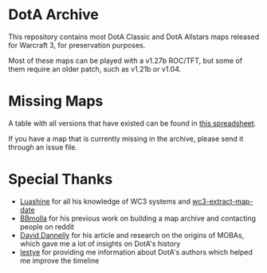 # DotA Archive

This repository contains most DotA Classic and DotA Allstars maps released for Warcraft 3, for preservation purposes.

Most of these maps can be played with a v1.27b ROC/TFT, but some of them require an older patch, such as v1.21b or v1.04.

# Missing Maps

A table with all versions that have existed can be found in [this spreadsheet](https://docs.google.com/spreadsheets/d/e/2PACX-1vSFpQlcKqDru8_Wn6asztP9k4SnAQcFEnneKEvcjdooYYNo1LJmhx8JurN-0zup2g/pubhtml).

If you have a map that is currently missing in the archive, please send it through an issue file.

# Special Thanks

- [Luashine](https://github.com/Luashine) for all his knowledge of WC3 systems and [wc3-extract-map-date](https://github.com/Luashine/wc3-extract-map-date)
- [BBmolla](https://old.reddit.com/user/bbmolla) for his previous work on building a map archive and contacting people on reddit
- [David Dannelly](https://daviddannelly.com/blog) for his article and research on the origins of MOBAs, which gave me a lot of insights on DotA's history
- [lestye](https://old.reddit.com/user/lestye) for providing me information about DotA's authors which helped me improve the timeline